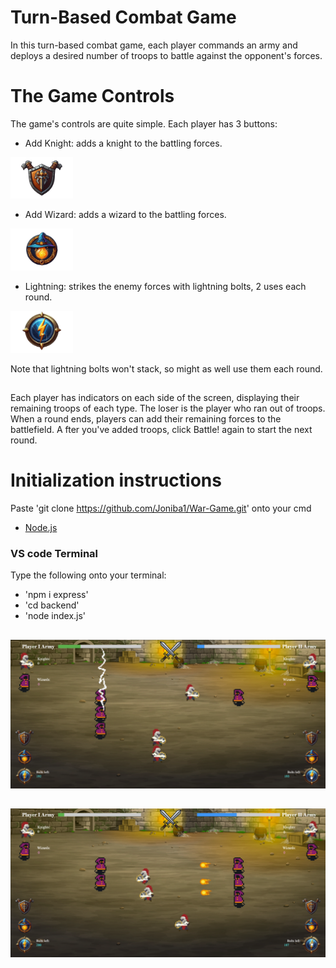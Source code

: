 # Turn-Based Combat Game

In this turn-based combat game, each player commands an army and deploys a desired number of troops to battle against the opponent's forces.

# The Game Controls

The game's controls are quite simple. Each player has 3 buttons:


- Add Knight: adds a knight to the battling forces.

<img src="https://github.com/Joniba1/War-Game/blob/main/frontend/assets/buttons/knight_button.png?raw=true" alt="Add Knight" width="100">

- Add Wizard: adds a wizard to the battling forces.

<img src="https://github.com/Joniba1/War-Game/blob/main/frontend/assets/buttons/wizard_button.png?raw=true" alt="Add Wizard" width="100">

- Lightning: strikes the enemy forces with lightning bolts, 2 uses each round.

<img src="https://github.com/Joniba1/War-Game/blob/main/frontend/assets/buttons/lightning_button.png?raw=true" alt="Lightning" width="100">




Note that lightning bolts won't stack, so might as well use them each round.

##

Each player has indicators on each side of the screen, displaying their remaining troops of each type.
The loser is the player who ran out of troops. 
When a round ends, players can add their remaining forces to the battlefield. A fter you've added troops, click Battle! again to start the next round. 

# Initialization instructions

Paste 'git clone <https://github.com/Joniba1/War-Game.git>' onto your cmd 

- [Node.js](https://nodejs.org/en)


### VS code Terminal
Type the following onto your terminal:
- 'npm i express'
- 'cd backend'
- 'node index.js'

##
![pic1](https://github.com/Joniba1/War-Game/blob/main/frontend/assets/imgs/gamePic1.png?raw=true)
##
![pic2](https://github.com/Joniba1/War-Game/blob/main/frontend/assets/imgs/gamePic2.png?raw=true)

 
